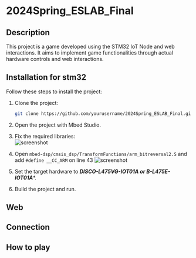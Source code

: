 # 2024Spring_ESLAB_Final

## Description

This project is a game developed using the STM32 IoT Node and web interactions. It aims to implement game functionalities through actual hardware controls and web interactions.

## Installation for stm32

Follow these steps to install the project:

1. Clone the project:

   ```bash
   git clone https://github.com/yourusername/2024Spring_ESLAB_Final.git

2. Open the project with Mbed Studio.
3. Fix the required libraries:\
   ![screenshot](/img/img02.png)
4. Open `mbed-dsp/cmsis_dsp/TransformFunctions/arm_bitreversal2.S` and add `#define __CC_ARM` on line 43
   ![screenshot](/img/img01.png)
5. Set the target hardware to ***DISCO-L475VG-IOT01A or B-L475E-IOT01A****.
6. Build the project and run.

## Web

## Connection

## How to play
